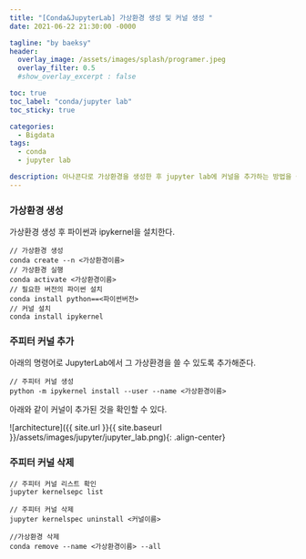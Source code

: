 ```yaml
---
title: "[Conda&JupyterLab] 가상환경 생성 및 커널 생성 "
date: 2021-06-22 21:30:00 -0000

tagline: "by baeksy"
header:
  overlay_image: /assets/images/splash/programer.jpeg
  overlay_filter: 0.5
  #show_overlay_excerpt : false

toc: true
toc_label: "conda/jupyter lab"
toc_sticky: true

categories: 
  - Bigdata
tags: 
  - conda
  - jupyter lab

description: 아나콘다로 가상환경을 생성한 후 jupyter lab에 커널을 추가하는 방법을 설명하는 글입니다.
---
```


### 가상환경 생성

가상환경 생성 후 파이썬과 ipykernel을 설치한다.
```shell
// 가상환경 생성
conda create --n <가상환경이름>
// 가상환경 실행
conda activate <가상환경이름>
// 필요한 버전의 파이썬 설치
conda install python==<파이썬버전>
// 커널 설치
conda install ipykernel
```

### 주피터 커널 추가

아래의 명령어로 JupyterLab에서 그 가상환경을 쓸 수 있도록 추가해준다.

```shell
// 주피터 커널 생성
python -m ipykernel install --user --name <가상환경이름>
```
아래와 같이 커널이 추가된 것을 확인할 수 있다.
 
 ![architecture]({{ site.url }}{{ site.baseurl }}/assets/images/jupyter/jupyter_lab.png){: .align-center}
 
### 주피터 커널 삭제

 ```shell
 // 주피터 커널 리스트 확인
 jupyter kernelsepc list

 // 주피터 커널 삭제
 jupyter kernelspec uninstall <커널이름>

 //가상환경 삭제
 conda remove --name <가상환경이름> --all
 ```